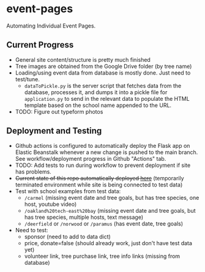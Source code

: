 # event-pages
Automating Individual Event Pages.

## Current Progress
- General site content/structure is pretty much finished
- Tree images are obtained from the Google Drive folder (by tree name)
- Loading/using event data from database is mostly done. Just need to test/tune.
    - `dataToPickle.py` is the server script that fetches data from the database, processes it, and dumps it into a pickle file for `application.py` to send in the relevant data to populate the HTML template based on the school name appended to the URL. 
- TODO: Figure out typeform photos

## Deployment and Testing
- Github actions is configured to automatically deploy the Flask app on Elastic Beanstalk whenever a new change is pushed to the main branch. See workflow/deployment progress in Github "Actions" tab. 
- TODO: Add tests to run during workflow to prevent deployment if site has problems.
- ~~Current state of this repo automatically deployed [here](http://test-environment.eba-s4xs6euy.us-east-1.elasticbeanstalk.com/Timber%20Woods%20High%20School)~~ (temporarily terminated environment while site is being connected to test data)
- Test with school examples from test data:
    - `/carmel` (missing event date and tree goals, but has tree species, one host, youtube video)
    - `/oakland%20tech-east%20bay` (missing event date and tree goals, but has tree species, multiple hosts, text message)
    - `/deerfield` or `/norwood` or `/paramus` (has event date, tree goals)
- Need to test: 
    - sponsor (need to add to data dict)
    - price, donate=false (should already work, just don't have test data yet)
    - volunteer link, tree purchase link, tree info links (missing from database)
